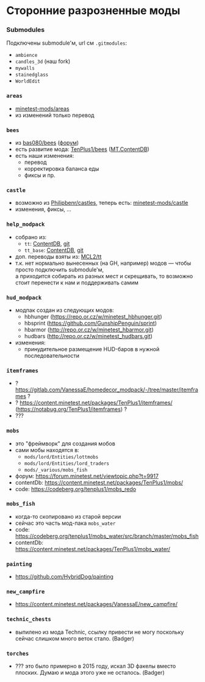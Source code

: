 Сторонние разрозненные моды
===========================

### Submodules
Подключены submodule'м, url см `.gitmodules`:
 - `ambience`
 - `candles_3d` (наш fork) 
 - `mywalls`
 - `stainedglass`
 - `WorldEdit`

### `areas`
 - [minetest-mods/areas](https://github.com/minetest-mods/areas)
 - из изменений только перевод

### `bees`
 - из [bas080/bees](https://github.com/bas080/bees) ([форум](https://forum.minetest.net/viewtopic.php?t=6743))
 - есть развитие мода: [TenPlus1/bees](https://notabug.org/TenPlus1/bees) ([MT.ContentDB](https://content.minetest.net/packages/TenPlus1/bees/))
 - есть наши изменения:
   - перевод
   - корректировка баланса еды
   - фиксы и пр.

### `castle`
 - возможно из [Philipbenr/castles](https://github.com/Philipbenr/castles), теперь есть: [minetest-mods/castle](https://github.com/minetest-mods/castle)
 - изменения, фиксы, ...

### `help_modpack`
  - собрано из:
    - `tt`: [ContentDB](https://content.minetest.net/packages/Wuzzy/tt/), [git](https://repo.or.cz/minetest_tt.git)
    - `tt_base`: [ContentDB](https://content.minetest.net/packages/Wuzzy/tt_base/), [git](https://repo.or.cz/minetest_tt_base.git)
  - доп. переводы взяты из: [MCL2/tt](https://git.minetest.land/MineClone2/MineClone2/src/branch/master/mods/HELP/mcl_tt/locale)
  - т.к. нет нормально вынесенных (на GH, например) модов — чтобы просто подключить submodule'м,  
    а приходится собирать из разных мест и скрещивать, то возможно стоит перенести к нам и поддерживать самим

### `hud_modpack`
 - модпак создан из следующих модов:
   - hbhunger (https://repo.or.cz/w/minetest_hbhunger.git)
   - hbsprint (https://github.com/GunshipPenguin/sprint)
   - hbarmor (http://repo.or.cz/w/minetest_hbarmor.git) 
   - hudbars (http://repo.or.cz/w/minetest_hudbars.git)
 - изменения:
   - принудительное размещение HUD-баров в нужной последовательности

### `itemframes`
 - ? https://gitlab.com/VanessaE/homedecor_modpack/-/tree/master/itemframes ?
 - ? https://content.minetest.net/packages/TenPlus1/itemframes/ (https://notabug.org/TenPlus1/itemframes) ?
 - ???

### `mobs`
 - это "фреймворк" для создания мобов
 - сами мобы находятся в:
   - `mods/lord/Entities/lottmobs`
   - `mods/lord/Entities/lord_traders`
   - `mods/_various/mobs_fish`
 - форум: https://forum.minetest.net/viewtopic.php?t=9917
 - contentDb: https://content.minetest.net/packages/TenPlus1/mobs/
 - code: https://codeberg.org/tenplus1/mobs_redo

### `mobs_fish`
 - когда-то скопировано из старой версии
 - сейчас это часть мод-пака `mobs_water`
 - code: https://codeberg.org/tenplus1/mobs_water/src/branch/master/mobs_fish
 - contentDb: https://content.minetest.net/packages/TenPlus1/mobs_water/

### `painting`
 - https://github.com/HybridDog/painting

### `new_campfire`
 - https://content.minetest.net/packages/VanessaE/new_campfire/

### `technic_chests`
 - выпилено из мода Technic, ссылку привести не могу поскольку сейчас слишком много веток стало. (Badger)

### `torches`
 - ??? это было примерно в 2015 году, искал 3D факелы вместо плоских. Думаю и мода этого уже не осталось. (Badger)
